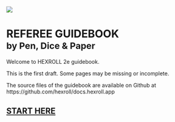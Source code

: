 #

<div id="banner">
<a href="https://hexroll.app">
<img src="/images/hexroll2e.svg"/>
</a>

<h1> REFEREE GUIDEBOOK <br/> <small> by Pen, Dice & Paper </small> </h1>

<p>
Welcome to HEXROLL 2e guidebook.
</p>

<p>
This is the first draft. Some pages may be missing or incomplete.
</p>

<p>
The source files of the guidebook are available on Github at https://github.com/hexroll/docs.hexroll.app
</p>

<h2> <a href="/getting-started"> START HERE </a> </h2>

</div>

